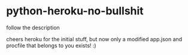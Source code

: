 # python-heroku-no-bullshit

follow the description

cheers heroku for the initial stuff, but now only a modified app.json and procfile that belongs to you exists! :)
